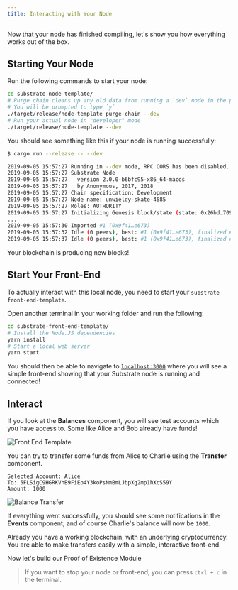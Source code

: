 ```yaml
---
title: Interacting with Your Node
---
```


Now that your node has finished compiling, let's show you how everything works
out of the box.

## Starting Your Node

Run the following commands to start your node:

```bash
cd substrate-node-template/
# Purge chain cleans up any old data from running a `dev` node in the past
# You will be prompted to type `y`
./target/release/node-template purge-chain --dev
# Run your actual node in "developer" mode
./target/release/node-template --dev
```

You should see something like this if your node is running successfully:

```bash
$ cargo run --release -- --dev

2019-09-05 15:57:27 Running in --dev mode, RPC CORS has been disabled.
2019-09-05 15:57:27 Substrate Node
2019-09-05 15:57:27   version 2.0.0-b6bfc95-x86_64-macos
2019-09-05 15:57:27   by Anonymous, 2017, 2018
2019-09-05 15:57:27 Chain specification: Development
2019-09-05 15:57:27 Node name: unwieldy-skate-4685
2019-09-05 15:57:27 Roles: AUTHORITY
2019-09-05 15:57:27 Initializing Genesis block/state (state: 0x26bd…7093, header-hash: 0xbf06…58a9)
...
2019-09-05 15:57:30 Imported #1 (0x9f41…e673)
2019-09-05 15:57:32 Idle (0 peers), best: #1 (0x9f41…e673), finalized #1 (0x9f41…e673), ⬇ 0 ⬆ 0
2019-09-05 15:57:37 Idle (0 peers), best: #1 (0x9f41…e673), finalized #1 (0x9f41…e673), ⬇ 0 ⬆ 0
```

Your blockchain is producing new blocks!

## Start Your Front-End

To actually interact with this local node, you need to start your
`substrate-front-end-template`.

Open another terminal in your working folder and run the following:

```bash
cd substrate-front-end-template/
# Install the Node.JS dependencies
yarn install
# Start a local web server
yarn start
```

You should then be able to navigate to
[`localhost:3000`](http://localhost:3000/) where you will see a simple front-end
showing that your Substrate node is running and connected!

## Interact

If you look at the **Balances** component, you will see test accounts which you
have access to. Some like Alice and Bob already have funds!

![Front End Template](assets/front-end-template.png)

You can try to transfer some funds from Alice to Charlie using the **Transfer**
component.

```
Selected Account: Alice
To: 5FLSigC9HGRKVhB9FiEo4Y3koPsNmBmLJbpXg2mp1hXcS59Y
Amount: 1000
```

![Balance Transfer](assets/front-end-template-balance-transfer.png)

If everything went successfully, you should see some notifications in the
**Events** component, and of course Charlie's balance will now be `1000`.

Already you have a working blockchain, with an underlying cryptocurrency. You
are able to make transfers easily with a simple, interactive front-end.

Now let's build our Proof of Existence Module

> If you want to stop your node or front-end, you can press `ctrl + c` in the
> terminal.

